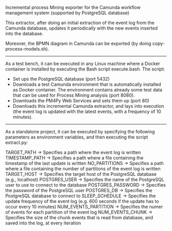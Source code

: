 Incremental process Mining exporter for the Camunda workflow management system (supported by PostgreSQL database)

This extractor, after doing an initial extraction of the event log from the Camunda database, updates it periodically
with the new events inserted into the database.

Moreover, the BPMN diagram in Camunda can be exported (by doing copy-process-models.sh).

----------------------------------

As a test bench, it can be executed in any Linux machine where a Docker container is installed by executing the Bash
script execute.bash. The script:
- Set ups the PostgreSQL database (port 5432)
- Downloads a test Camunda environment that is automatically installed as Docker container. The environment contains
already some test data that can be used for Process Mining analysis (port 8080).
- Downloads the PM4Py Web Services and sets them up (port 80)
- Downloads this incremental Camunda extractor, and lays into execution (the event log is updated with the latest events,
with a frequency of 10 minutes).


----------------------------------

As a standalone project, it can be executed by specifying the following parameters as environment variables,
and then executing the script extract.py:

TARGET_PATH -> Specifies a path where the event log is written 
TIMESTAMP_PATH -> Specifies a path where a file containing the timestamp of the last update is written
NO_PARTITIONS -> Specifies a path where a file containing the number of partitions of the event log is written
TARGET_HOST -> Specifies the target host of the PostgreSQL database (e.g., localhost)
POSTGRES_USER -> Specifies the name of the PostgreSQL user to use to connect to the database
POSTGRES_PASSWORD -> Specifies the password of the PostgreSQL user
POSTGRES_DB -> Specifies the PostgreSQL database to connect to
SLEEP_SCHEDULE -> Specifies the update frequency of the event log (e.g. 600 seconds if the update has to occur every 10 minutes)
NUM_EVENTS_PARTITION -> Specifies the numer of events for each partition of the event log
NUM_EVENTS_CHUNK -> Specifies the size of the chunk events that is read from database, and saved into the log, at every iteration
